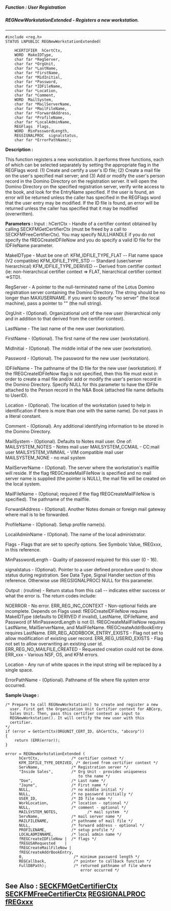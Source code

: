 ##### Function : User Registration
##### REGNewWorkstationExtended - Registers a new workstation.
---
```
#include <reg.h>
STATUS LNPUBLIC REGNewWorkstationExtended(

	HCERTIFIER  hCertCtx,
	WORD  MakeIDType,
	char far *RegServer,
	char far *OrgUnit,
	char far *LastName,
	char far *FirstName,
	char far *MidInitial,
	char far *Password,
	char far *IDFileName,
	char far *Location,
	char far *Comment,
	WORD  MailSystem,
	char far *MailServerName,
	char far *MailFileName,
	char far *ForwardAddress,
	char far *ProfileName,
	char far *LocalAdminName,
	REGFlags  Flags,
	WORD  MinPasswordLength,
	REGSIGNALPROC  signalstatus,
	char far *ErrorPathName);
```
**Description :**

This function registers a new workstation.  It performs three functions, each 
of which can be selected separately by setting the appropriate flag in the 
REGFlags word:  (1)  Create and certify a user's ID file; (2)  Create a mail 
file on the user's specified mail server; and (3)  Add or modify the user's 
person record in the Domino Directory on the registration server.  It will open 
the Domino Directory on the specified registration server, verify write access 
to the book, and look for the EntryName specified.  If the user is found, an 
error will be returned unless the caller has specified in the REGFlags word 
that the user entry may be modified.  If the ID file is found, an error will be 
returned unless the caller has specified that it may be modified (overwritten).

**Parameters :**
Input :
hCertCtx  -  Handle of a certifier context obtained by calling SECKFMGetCertifierCtx (must be freed by a call to SECKFMFreeCertifierCtx).    You may specify NULLHANDLE if you do not specify the fREGCreateIDFileNow and you do specify a valid ID file for the IDFileName parameter.

MakeIDType  -  Must be one of:
KFM_IDFILE_TYPE_FLAT --  Flat name space (V2 compatible)
KFM_IDFILE_TYPE_STD  --   Standard (user/server hierarchical)
KFM_IDFILE_TYPE_DERIVED -- Derived from certifier context (ie:  non-hierarchical certifier context => FLAT, hierarchical certifier context =>STD).

RegServer  -  A pointer to the null-terminated name of the Lotus Domino registration server containing the Domino Directory.  The string should be no longer than MAXUSERNAME. If you want to specify "no server" (the local machine), pass a pointer to "" (the null string).

OrgUnit  -  (Optional).  Organizational unit of the new user (hierarchical only and in addition to that derived from the certifier context).

LastName  -  The last name of the new user (workstation).

FirstName  -  (Optional).  The first name of the new user (workstation).

MidInitial  -  (Optional).  The middle initial of the new user (workstation).

Password  -  (Optional).  The password for the new user (workstation).

IDFileName  -  The pathname of the ID file for the new user (workstation).  If the fREGCreateIDFileNow flag is not specified, then this file must exist in order to create a mail file and/or add or modify the user's person record in the Domino Directory.  Specify NULL for this parameter to have the IDFile attached to the Person record in the N&A Book (attached file name defaults to UserID).

Location  -  (Optional).  The location of the workstation (used to help in identification if there is more than one with the same name).  Do not pass in a literal constant.

Comment  -  (Optional).  Any additional identifying information to be stored in the Domino Directory.

MailSystem  -  (Optional).  Defaults to Notes mail user.  One of:
MAILSYSTEM_NOTES - Notes mail user
MAILSYSTEM_CCMAIL - CC:mail user
MAILSYSTEM_VIMMAIL - VIM compatible mail user
MAILSYSTEM_NONE - no mail system

MailServerName  -  (Optional).  The server where the workstation's mailfile will reside.    If the flag fREGCreateMailFileNow is specified and no mail server name is supplied (the pointer is NULL), the mail file will be created on the local system.

MailFileName  -   (Optional;  required if the flag fREGCreateMailFileNow is specified).  The pathname of the mailfile.

ForwardAddress  -  (Optional).  Another Notes domain or foreign mail gateway where mail is to be forwarded.

ProfileName  -  (Optional).  Setup profile name(s).

LocalAdminName  -  (Optional).  The name of the local administrator.

Flags  -  Flags that are set to specify options.  See Symbolic Value, fREGxxx, in this reference.

MinPasswordLength  -  Quality of password required for this user (0 - 16).

signalstatus  -  (Optional).  Pointer to a user defined procedure used to show status during registration.  See Data Type, Signal Handler section of this reference.  Otherwise use (REGSIGNALPROC) NULL for this parameter.

Output :
(routine)  -  Return status from this call -- indicates either success or what the error is. The return codes include:

NOERROR  -  No error.
ERR_REG_INC_CONTEXT  -  Non-optional fields are incomplete.  Depends on Flags used:
     fREGCreateIDFileNow requires MakeIDType (defaults to DERIVED if invalid), LastName, IDFileName, and Password (if MinPasswordLength is not 0).
     fREGCreateMailFileNow requires LastName, MailServerName, and MailFileName.
     fREGCreateAddrBookEntry requires LastName.
ERR_REG_ADDRBOOK_ENTRY_EXISTS  -  Flag not set to allow modification of existing user record.
ERR_REG_USERID_EXISTS  -  Flag not set to allow overwriting an existing user id.
ERR_REG_NO_MAILFILE_CREATED  -  Requested creation could not be done.
ERR_xxx  -  Various NSF, OS, and KFM errors.


Location  -  Any run of white spaces in the input string will be replaced by a single space.

ErrorPathName  -  (Optional).  Pathname of file where file system error occurred.


**Sample Usage :**
```
/* Prepare to call REGNewWorkstation() to create and register a new 
  user. First get the Organization Unit Certifier context for ABCorp,
  Sales Unit. Then, pass this certifier context as input to 
  REGNewWorkstation(). It will certify the new user with this 
  certifier. 
*/
if (error = GetCertCtx(ORGUNIT_CERT_ID, &hCertCtx, "abcorp"))
{
    return (ERR(error));
}
   
error = REGNewWorkstationExtended (
      hCertCtx,              /* certifier context */
      KFM_IDFILE_TYPE_DERIVED, /* derived from certifier context */
      ServName,              /* Registration server */
      "Inside Sales",        /* Org Unit - provides uniqueness
                                to the name */
      "Doe",                 /* Last name */
      "Jayne",               /* First name */
      NULL,                  /* no middle initial */
      NULL,                  /* no password initially */
      USER_ID,               /* ID file name */
      WorkLocation,          /* location - optional */
      NULL,                  /* comment - optional */
      MAILSYSTEM_NOTES,             /* mail system  */
      ServName,              /* mail server name */
      MAILFILENAME,          /* pathname of mail file */
      NULL,                  /* forward address - optional */
      PROFILENAME,           /* setup profile */
      LOCALADMINNAME,        /* local admin name */
      fREGCreateIDFileNow |  /* flags */
      fREGUSARequested    |
      fREGCreateMailFileNow |
      fREGCreateAddrBookEntry,
      0,                      /* minimum password length */
      REGCallback,            /* pointer to callback function */
      FullDBPath);            /* returned pathname of file where
                                 error occurred */
```
**See Also :**
[SECKFMGetCertifierCtx](/reference/Func/SECKFMGetCertifierCtx)
[SECKFMFreeCertifierCtx](/reference/Func/SECKFMFreeCertifierCtx)
[REGSIGNALPROC](/reference/Data/REGSIGNALPROC)
[fREGxxx](/reference/Symb/fREGxxx)
---
